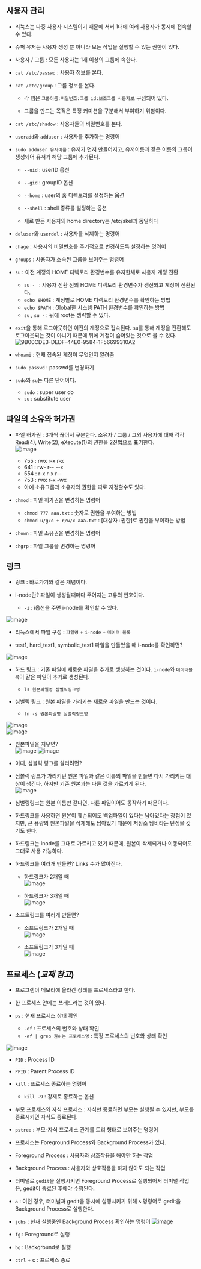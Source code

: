 
## 사용자 관리
- 리눅스는 다중 사용자 시스템이기 때문에 서버 1대에 여러 사용자가 동시에 접속할 수 있다.

- 슈퍼 유저는 사용자 생성 뿐 아니라 모든 작업을 실행할 수 있는 권한이 있다. 

- 사용자 / 그룹 : 모든 사용자는 1개 이상의 그룹에 속한다. 

- `cat /etc/passwd` : 사용자 정보를 본다.

- `cat /etc/group` : 그룹 정보를 본다.

  - 각 행은 `그룹이름:비밀번호:그룹 id:보조그룹 사용자`로 구성되어 있다. 
  
  - 그룹을 만드는 목적은 특정 커미션을 구분해서 부여하기 위함이다. 

- `cat /etc/shadow` : 사용자들의 비밀번호를 본다.

- `useradd`와 `adduser` : 사용자를 추가하는 명령어

- `sudo adduser 유저이름` : 유저가 먼저 만들어지고, 유저이름과 같은 이름의 그룹이 생성되어 유저가 해당 그룹에 추가된다. 
  
  - `--uid` : userID 옵션
  
  - `--gid` : groupID 옵션
  
  - `--home` : user의 홈 디렉토리를 설정하는 옵션
  
  - `--shell` : shell 종류를 설정하는 옵션

  - 새로 만든 사용자의 home directory는 /etc/skel과 동일하다
    
- `deluser`와 `userdel` : 사용자를 삭제하는 명령어

- `chage` : 사용자의 비밀번호를 주기적으로 변경하도록 설정하는 명려어

- `groups` : 사용자가 소속된 그룹을 보여주는 명령어


- `su` : 이전 계정의 HOME 디렉토리 환경변수를 유지한채로 사용자 계정 전환
  - `su - ` :  사용자 전환 전의 HOME 디렉토리 환경변수가 갱신되고 계정이 전환된다. 
  - `echo $HOME` : 계정별로 HOME 디렉토리 환경변수를 확인하는 방법
  - `echo $PATH` : Global한 시스템 PATH 환경변수를 확인하는 방법
  - `su` , `su -` : 뒤에 root는 생략할 수 있다.  
  
- `exit`을 통해 로그아웃하면 이전의 계정으로 접속된다. `su`를 통해 계정을 전환해도 로그아웃되는 것이 아니기 때문에 뒤에 계정이 숨어있는 것으로 볼 수 있다. <br>
![9B00CDE3-DEDF-44E0-9584-1F56699310A2](https://user-images.githubusercontent.com/77392444/113230215-7f835400-92d3-11eb-8eab-7b153ce29726.jpeg)


- `whoami` : 현재 접속된 계정이 무엇인지 알려줌

- `sudo passwd` : passwd를 변경하기

- `sudo`와 `su`는 다른 단어이다.
    - `sudo` : super user do
    - `su` : substitute user


## 파일의 소유와 허가권

- 파일 허가권 : 3개씩 끊어서 구분한다. 소유자 / 그룹 / 그외 사용자에 대해 각각 Read(4), Write(2), eXecute(1)의 권한을 2진법으로 표기한다. <br>
![image](https://user-images.githubusercontent.com/77392444/113228610-35e53a00-92d0-11eb-86ae-abb08bc0cf90.png)
  - 755 : rwx r-x r-x
  - 641 : rw- r-- --x
  - 554 : r-x r-x r--
  - 753 : rwx r-x -wx
  - 아예 소유그룹과 소유자의 권한을 따로 지정할수도 있다.

- `chmod` : 파일 허가권을 변경하는 명령어
  - `chmod 777 aaa.txt` : 숫자로 권한을 부여하는 방법
  - `chmod u/g/o + r/w/x aaa.txt` : [대상자+권한]로 권한을 부여하는 방법


- `chown` : 파일 소유권을 변경하는 명령어

- `chgrp` : 파일 그룹을 변경하는 명령어

## 링크

- 링크 : 바로가기와 같은 개념이다.

- i-node란? 파일이 생성될때마다 주어지는 고유의 번호이다.
  - `-i` : i옵션을 주면 i-node를 확인할 수 있다.

![image](https://user-images.githubusercontent.com/77392444/113235382-e443ac00-92dd-11eb-83a0-04325b4481a9.png) <br>

- 리눅스에서 파일 구성 : `파일명` + `i-node` + `데이터 블록`


- test1, hard_test1, symbolic_test1 파일을 만들었을 때 i-node를 확인하면?

![image](https://user-images.githubusercontent.com/77392444/113235979-f6721a00-92de-11eb-9faa-e3c11782a2e6.png) <br>

- 하드 링크 : 기존 파일에 새로운 파일을 추가로 생성하는 것이다. `i-node`와 `데이터블록`이 같은 파일이 추가로 생성된다.
  - `ls 원본파일명 심벌릭링크명`

- 심벌릭 링크 : 원본 파일을 가리키는 새로운 파일을 만드는 것이다. 
  - `ln -s 원본파일명 심벌릭링크명`<br>


![image](https://user-images.githubusercontent.com/77392444/113234342-0d633d00-92dc-11eb-9d51-371a27bf213d.png) <br>
![image](https://user-images.githubusercontent.com/77392444/113234434-371c6400-92dc-11eb-889e-4b7321ba3fab.png)<br>

- 원본파일을 지우면?<br>
![image](https://user-images.githubusercontent.com/77392444/113234565-7c409600-92dc-11eb-9fc7-2cd5a9789851.png)
![image](https://user-images.githubusercontent.com/77392444/113234596-92e6ed00-92dc-11eb-99ac-faeb0137d4c5.png)

- 이때, 심볼릭 링크를 살리려면? 

- 심볼릭 링크가 가리키던 원본 파일과 같은 이름의 파일을 만들면 다시 가리키는 대상이 생긴다. 하지만 기존 원본과는 다른 것을 가르키게 된다. <br>
![image](https://user-images.githubusercontent.com/77392444/113234707-bf9b0480-92dc-11eb-8fde-3e08bef7de07.png)

- 심벌링링크는 원본 이름만 같다면, 다른 파일이어도 동작하기 때문이다. 

- 하드링크를 사용하면 원본이 훼손되어도 백업파일이 있다는 남아있다는 장점이 있지만, 큰 용량의 원본파일을 삭제해도 남아있기 때문에 저장소 낭비라는 단점을 갖기도 한다. 

- 하드링크는 inode를 그대로 가르키고 있기 때문에, 원본이 삭제되거나 이동되어도 그대로 사용 가능하다. 


- 하드링크를 여러개 만들면? Links 수가 많아진다.
  - 하드링크가 2개일 때<br>
![image](https://user-images.githubusercontent.com/77392444/113236287-8d3ed680-92df-11eb-9610-02e9a2b88230.png)

  - 하드링크가 3개일 때<br>
![image](https://user-images.githubusercontent.com/77392444/113236384-b495a380-92df-11eb-8361-c0131bcd6708.png)


- 소프트링크를 여러개 만들면?
  - 소프트링크가 2개일 때<br>
![image](https://user-images.githubusercontent.com/77392444/113236580-16560d80-92e0-11eb-838f-a105ff61e4e5.png)

  - 소프트링크가 3개일 때<br>
![image](https://user-images.githubusercontent.com/77392444/113242460-047a6780-92ec-11eb-945d-e8d1308672ad.png)


## 프로세스 (*교재 참고*)

- 프로그램이 메모리에 올라간 상태를 프로세스라고 한다.

- 한 프로세스 안에는 쓰레드라는 것이 있다. 



- `ps` : 현재 프로세스 상태 확인
  - `-ef` : 프로세스의 번호와 상태 확인
  - `-ef | grep 원하는 프로세스명` : 특정 프로세스의 번호와 상태 확인

![image](https://user-images.githubusercontent.com/77392444/113243511-1d841800-92ee-11eb-9b2b-9cfaf8455dfb.png)
  - `PID` : Process ID
  - `PPID` : Parent Process ID


- `kill` : 프로세스 종료하는 명령어
  - `kill -9` : 강제로 종료하는 옵션


- 부모 프로세스와 자식 프로세스 : 자식만 종료하면 부모는 실행될 수 있지만, 부모를 종료시키면 자식도 종료된다.

- `pstree` : 부모-자식 프로세스 관계를 트리 형태로 보여주는 명령어


- 프로세스는 Foreground Process와 Background Process가 있다. 

- Foreground Process : 사용자와 상호작용을 해야만 하는 작업

- Background Process : 사용자와 상호작용을 하지 않아도 되는 작업

- 터미널로 `gedit`을 실행시키면 Foreground Process로 실행되어서 터미널 작업은, gedit이 종료된 후에야 수행된다. 

- `&` : 이런 경우, 터미널과 gedit을 동시에 실행시키기 위해 `&` 명령어로 gedit을 Background Process로 실행한다. 

- `jobs` : 현재 실행중인 Background Process 확인하는 명령어
![image](https://user-images.githubusercontent.com/77392444/113245129-44901900-92f1-11eb-8b76-40c776ccd788.png)

- `fg` : Foreground로 실행 

- `bg` : Background로 실행

- `ctrl` + c : 프로세스 종료

